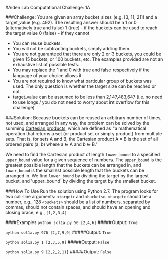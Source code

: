#Aiden Lab Computational Challenge: 1A


###Challenge:
You are given an array bucket_sizes (e.g. [3, 11, 21]) and a target_value (e.g. 492).
The resulting answer should be a 1 or 0 (alternatively true and false)
1 (true) - if the buckets can be used to reach the target value
0 (false) - if they cannot

- You can reuse buckets. 
- You will not be subtracting buckets, simply adding them.
- You are not guaranteed that there are only 2 or 3 buckets, you could be given 15 buckets, or 100 buckets, etc. The examples provided are not an exhaustive list of possible tests.
- You may replace the 1 and 0 with true and false respectively if the language of your choice allows it
- You are not required to know what particular group of buckets was used. The only question is whether the target size can be reached or not.
- target_value can be assumed to be less than 2,147,483,647 (i.e. no need to use longs / you do not need to worry about int overflow for this challenge)


###Solution:
Because buckets can be reused an arbitrary number of times, not used, and arranged in any way, the problem can be solved by the summing [Cartesian products](https://en.wikipedia.org/wiki/Cartesian_product), which are defined as "a mathematical operation that returns a set (or product set or simply product) from multiple sets. That is, for sets A and B, the Cartesian product A × B is the set of all ordered pairs (a, b) where a ∈ A and b ∈ B."

We need to find the Cartesian product of length `lower_bound` to a specified `upper_bound` value for a given sequence of numbers.  The `upper_bound` is the greatest possible length that the buckets can be arranged in, and `lower_bound` is the smallest possible length that the buckets can be arranged in.  We find `lower_bound` by dividing the target by the largest bucket, and 'upper_bound` by dividing the target by the smallest bucket.


###How To Use
Run the solution using Python 2.7.  The program looks for two call-line arguments: `<target>` and `<buckets>`.
`<target>` should be a number, e.g., 128
`<buckets>` should be a list of numbers, separated by commas, should not contain spaces, and should have an opening and closing brace, e.g., `[1,2,3,4]`

####Examples
`python sol1a.py 50 [2,4,6]`
#####Output:
`True`

`python sol1a.py 976 [2,7,9,9]`
#####Output:
`True`

`python sol1a.py 1 [2,3,5,9]`
#####Output:
`False`

`python sol1a.py 9 [2,2,2,11]`
#####Output:
`False`
